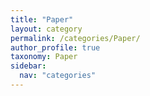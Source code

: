 ```yaml
---
title: "Paper"
layout: category
permalink: /categories/Paper/
author_profile: true
taxonomy: Paper
sidebar:
  nav: "categories"
---
```

